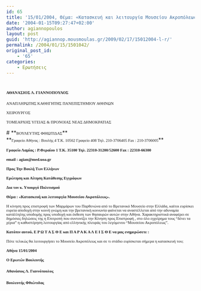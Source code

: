 ```yaml
---
id: 65
title: '15/01/2004, Θέμα: «Κατασκευή και λειτουργία Μουσείου Ακροπόλεως».'
date: '2004-01-15T09:27:47+02:00'
author: agiannopoulos
layout: post
guid: 'http://agiannop.mousmoulas.gr/2009/02/17/15012004-l-r/'
permalink: /2004/01/15/1501042/
original_post_id:
    - '65'
categories:
    - Ερωτήσεις
---
```


# **<span style="font-size:8pt;font-family:Tahoma;">ΑΘΑΝΑΣΙΟΣ Λ. ΓΙΑΝΝΟΠΟΥΛΟΣ<span> </span><span> </span></span>**

<span style="font-size:8pt;font-family:Tahoma;">ΑΝΑΠΛΗΡΩΤΗΣ ΚΑΘΗΓΗΤΗΣ ΠΑΝΕΠΙΣΤΗΜΙΟΥ ΑΘΗΝΩΝ</span>

<span style="font-size:8pt;font-family:Tahoma;">ΧΕΙΡΟΥΡΓΟΣ</span>

<span style="font-size:8pt;font-family:Tahoma;">ΤΟΜΕΑΡΧΗΣ ΥΓΕΙΑΣ &amp; ΠΡΟΝΟΙΑΣ ΝΕΑΣ ΔΗΜΟΚΡΑΤΙΑΣ</span>

<div style="padding:0 0 1pt;border:medium medium 1pt none none solid -moz-use-text-color -moz-use-text-color windowtext;"># **<span style="font-size:8pt;font-family:Tahoma;">ΒΟΥΛΕΥΤΗΣ ΦΘΙΩΤΙΔΑΣ</span>**

</div>**<span style="font-size:8pt;font-family:Tahoma;">Γραφείο Αθήνας : Βουλής 4 Τ.Κ. 10562 Γραφείο 408 Τηλ. 210-3706405 Fax : 210-3706005</span>**

**<span style="font-size:8pt;font-family:Tahoma;">Γραφείο Λαμίας : Ρ.Φεραίου 1 Τ.Κ. 35100 Τηλ. 22310-31200/52600 </span><span style="font-size:8pt;font-family:Tahoma;">Fax</span><span style="font-size:8pt;font-family:Tahoma;"> : 22310-66300</span>**

**<span style="font-size:8pt;font-family:Tahoma;">email</span><span style="font-size:8pt;font-family:Tahoma;"> : </span><span style="font-size:8pt;font-family:Tahoma;">agian</span><span style="font-size:8pt;font-family:Tahoma;">@</span><span style="font-size:8pt;font-family:Tahoma;">med</span><span style="font-size:8pt;font-family:Tahoma;">.</span><span style="font-size:8pt;font-family:Tahoma;">uoa</span><span style="font-size:8pt;font-family:Tahoma;">.</span><span style="font-size:8pt;font-family:Tahoma;">gr</span><span style="font-size:8pt;font-family:Tahoma;"> </span><span style="font-size:8pt;font-family:Tahoma;"></span>**

**<span style="font-size:8pt;font-family:Tahoma;"> </span>**

**<span style="font-size:8pt;font-family:Tahoma;"> </span>**

**<span style="font-size:8pt;font-family:Tahoma;">Προς Την Βουλή Των Ελλήνων</span>**

**<span style="font-size:8pt;font-family:Tahoma;">Ερώτηση και Αίτηση Κατάθεσης Εγγράφων</span>**

**<span style="font-size:8pt;font-family:Tahoma;">Δια τον κ. Υπουργό Πολιτισμού</span>**

**<span style="font-size:8pt;font-family:Tahoma;"> </span>**

**<span style="font-size:8pt;font-family:Tahoma;">Θέμα : «Κατασκευή και λειτουργία Μουσείου Ακροπόλεως».</span>**

<span style="font-size:8pt;font-family:Tahoma;"></span>

<span style="font-size:8pt;font-family:Tahoma;">Η κίνηση προς επιστροφή των Μαρμάρων του Παρθενώνα από το Βρετανικό Μουσείο στην Ελλάδα, καίτοι ευρίσκει<span> </span>ευρεία αποδοχή στην κοινή γνώμη και την βρετανική κοινωνία φαίνεται να αναστέλλεται από την αδυναμία κατάλληλης υποδομής προς υποδοχή και έκθεση των θησαυρών αυτών στην Αθήνα. Χαρακτηριστικά αναφέρει σε δημόσιες δηλώσεις της η Επιτροπή που συντονίζει την Κίνηση προς Επιστροφή , στο όλο εγχείρημα τους “δένει τα χέρια”<span> </span>η καθυστέρηση λειτουργίας από ελληνικής πλευράς του λεγόμενου “Μουσείου Ακροπόλεως”.</span><span style="font-size:8pt;font-family:Tahoma;"></span>

<span style="font-size:8pt;font-family:Tahoma;"> </span>

**<span style="font-size:8pt;font-family:Tahoma;">Κατόπιν αυτού, Ε Ρ Ω Τ Α Σ Θ Ε και Π Α Ρ Α Κ Α Λ Ε Ι Σ Θ Ε να μας ενημερώσετε :</span>**

**<span style="font-size:8pt;font-family:Tahoma;"> </span>**

<span style="font-size:8pt;font-family:Tahoma;">Πότε τελικώς θα λειτουργήσει το Μουσείο Ακροπόλεως και σε τι στάδιο ευρίσκεται σήμερα η κατασκευή του;</span><span style="font-size:8pt;font-family:Tahoma;"></span>

<span style="font-size:8pt;font-family:Tahoma;"> </span>

<span style="font-size:8pt;font-family:Tahoma;"> </span>

**<span style="font-size:8pt;font-family:Tahoma;"> </span>**

**<span style="font-size:8pt;font-family:Tahoma;">A</span><span style="font-size:8pt;font-family:Tahoma;">θήνα </span><span style="font-size:8pt;font-family:Tahoma;">1</span><span style="font-size:8pt;font-family:Tahoma;">5</span><span style="font-size:8pt;font-family:Tahoma;">/01/2004</span><span style="font-size:8pt;font-family:Tahoma;"></span>**

**<span style="font-size:8pt;font-family:Tahoma;">Ο Ερωτών Βουλευτής</span>**

#### <span style="font-size:8pt;font-family:Tahoma;"></span>

#### <span style="font-size:8pt;font-family:Tahoma;">Αθανάσιος Λ. Γιαννόπουλος</span>**<span style="font-size:8pt;font-family:Tahoma;"></span>**

#### **<span style="font-size:8pt;font-family:Tahoma;">Βουλευτής Φθιώτιδας</span>**
